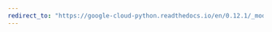 ```yaml
---
redirect_to: "https://google-cloud-python.readthedocs.io/en/0.12.1/_modules/gcloud/bigquery/_helpers.html"
---
```

